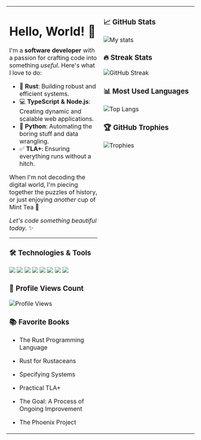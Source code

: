 <table>
  <tr>
    <!-- Left Column -->
    <td valign="top" width="50%">

# Hello, World! 🌟

I'm a **software developer** with a passion for crafting code into something *useful*. Here's what I love to do:

- 🦀 **Rust**: Building robust and efficient systems.
- 💻 **TypeScript & Node.js**: Creating dynamic and scalable web applications.
- 🐍 **Python**: Automating the boring stuff and data wrangling.
- ✅ **TLA+**: Ensuring everything runs without a hitch.

When I'm not decoding the digital world, I'm piecing together the puzzles of history, or just enjoying *another* cup of Mint Tea 🍵

*Let's code something beautiful today.* ✨

---

### 🛠️ Technologies & Tools
![](https://img.shields.io/badge/OS-Linux-informational?style=flat&logo=linux&logoColor=white&color=2bbc8a)
![](https://img.shields.io/badge/Editor-VSCode-informational?style=flat&logo=visual-studio-code&logoColor=white&color=2bbc8a)
![](https://img.shields.io/badge/Language-Rust-informational?style=flat&logo=rust&logoColor=white&color=2bbc8a)
![](https://img.shields.io/badge/Language-TypeScript-informational?style=flat&logo=typescript&logoColor=white&color=2bbc8a)
![](https://img.shields.io/badge/Runtime-Node.js-informational?style=flat&logo=node-dot-js&logoColor=white&color=2bbc8a)
![](https://img.shields.io/badge/Language-Python-informational?style=flat&logo=python&logoColor=white&color=2bbc8a)
![](https://img.shields.io/badge/Language-TLA+-informational?style=flat&logo=python&logoColor=white&color=2bbc8a)
![](https://img.shields.io/badge/Method-Formal_Verification-informational?style=flat&color=2bbc8a)

### 👀 Profile Views Count
![Profile Views](https://komarev.com/ghpvc/?username=younes-io)

### 📚 Favorite Books
- The Rust Programming Language
- Rust for Rustaceans
- Specifying Systems
- Practical TLA+
- The Goal: A Process of Ongoing Improvement
- The Phoenix Project

    </td>
    <!-- Right Column -->
    <td valign="top" width="50%">

### 📈 GitHub Stats
![My stats](https://github-readme-stats.vercel.app/api?username=younes-io&show_icons=true&theme=radical)

### 🔥 Streak Stats
![GitHub Streak](http://github-readme-streak-stats.herokuapp.com?user=younes-io&theme=dark&background=000000)

### 📊 Most Used Languages
![Top Langs](https://github-readme-stats.vercel.app/api/top-langs/?username=younes-io&layout=compact&theme=radical)

### 🏆 GitHub Trophies
![Trophies](https://github-profile-trophy.vercel.app/?username=younes-io)


  </tr>
</table>
